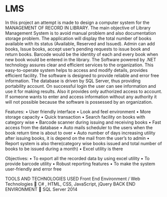 # LMS
In this project an attempt is made to design a computer system for the MANAGEMENT OF RECORD IN LIBRARY. The main objective of Library Management System is to avoid manual problem and also documentation storage problem.
The application will display the total number of books available with its status (Available, Reserved and Issued). Admin can add books, Issue books, accept user’s pending requests to issue book and return books.
Barcode would be the identity of each and every book when new book would be entered in the library.
The Software powered by .NET technology assures clear and efficient services to the organization. This easy-to-operate system helps to access and modify details, provides efficient facility. The software is designed to provide reliable and error free information. The database is driven by SQL Server, thus providing portability account.
On successful login the user can see information and use it for making results. Also it provides only authorized access to account. If someone wants to enter and access information without any authority it will not possible because the software is possessed by an organization.

Features:
•	User friendly interface
•	Look and feel environment
•	More storage capacity
•	Quick transaction
•	Search facility on books with category wise
•	Barcode scanner during issuing and receiving books
•	Fast access from the database
•	Auto mails scheduler to the users when the book return time is about to over
•	Auto number of days increasing utility after issuing books, it is depend on the mail from the user’s to admin
•	Report system is also there(category wise books issued and total number of books to be issued during a month)
•	Excel utility is there

Objectives:
•	To export all the recorded data by using excel utility
•	To provide barcode utility
•	Robust reporting features
•	To make the system user-friendly and error free

TOOLS AND TECHNOLOGIES USED
Front End Environment / Web Technologies
	C# , HTML, CSS, JavaScript, jQuery
BACK END ENVIRONMENT
	SQL Server 2014



